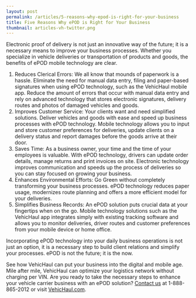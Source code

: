 ```yaml
---
layout: post
permalink: /articles/5-reasons-why-epod-is-right-for-your-business
title: Five Reasons Why ePOD is Right for Your Business
thumbnail: articles-vh-twitter.png
---
```


Electronic proof of delivery is not just an innovative way of the future; it is a necessary means to improve your business processes. Whether you specialize in vehicle deliveries or transportation of products and goods, the benefits of ePOD mobile technology are clear. 

1. Reduces Clerical Errors: We all know that mounds of paperwork is a hassle. Eliminate the need for manual data entry, filing and paper-based signatures when using ePOD technology, such as the VehicHaul mobile app. Reduce the amount of errors that occur with manual data entry and rely on advanced technology that stores electronic signatures, delivery routes and photos of damaged vehicles and goods. 
2. Improves Customer Service: Your clients want and need simplified solutions. Deliver vehicles and goods with ease and speed up business processes with ePOD technology. Mobile technology allows you to input and store customer preferences for deliveries, update clients on a delivery status and report damages before the goods arrive at their door. 
3. Saves Time: As a business owner, your time and the time of your employees is valuable. With ePOD technology, drivers can update order details, manage returns and print invoices on site. Electronic technology improves communication and speeds up the process of deliveries so you can stay focused on growing your business. 
4. Enhances Environmental Efforts: Go Green without completely transforming your business processes. ePOD technology reduces paper usage, modernizes route planning and offers a more efficient model for your deliveries. 
5. Simplifies Business Records: An ePOD solution puts crucial data at your fingertips when on the go. Mobile technology solutions such as the VehicHaul app integrates simply with existing tracking software and allows you to monitor deliveries, driver routes and customer preferences from your mobile device or home office. 

Incorporating ePOD technology into your daily business operations is not just an option, it is a necessary step to build client relations and simplify your processes. ePOD is not the future; it is the now. 

See how VehicHaul can put your business into the digital and mobile age. Mile after mile, VehicHaul can optimize your logistics network without charging per VIN. Are you ready to take the necessary steps to enhance your vehicle carrier business with an  ePOD solution? [Contact us](http://www.vehichaul.com/contact "Contact Us") at 1-888-865-2012 or visit [VehicHaul.com](http://www.vehichaul.com/ "VehicHaul").
